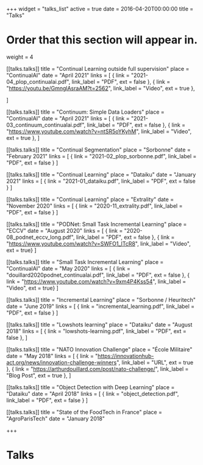 +++
widget = "talks_list"
active = true
date = 2016-04-20T00:00:00
title = "Talks"

# Order that this section will appear in.
weight = 4

[[talks.talks]]
  title = "Continual Learning outside full supervision"
  place = "ContinualAI"
  date = "April 2021"
  links = [
    { link = "2021-04_plop_continualai.pdf", link_label = "PDF", ext = false },
    { link = "https://youtu.be/GmnglAsraAM?t=2562", link_label = "Video", ext = true },

  ]


[[talks.talks]]
  title = "Continuum: Simple Data Loaders"
  place = "ContinualAI"
  date = "April 2021"
  links = [
    { link = "2021-03_continuum_continualai.pdf", link_label = "PDF", ext = false },
    { link = "https://www.youtube.com/watch?v=ntSR5oYKyhM", link_label = "Video", ext = true },
  ]

[[talks.talks]]
  title = "Continual Segmentation"
  place = "Sorbonne"
  date = "February 2021"
  links = [
    { link = "2021-02_plop_sorbonne.pdf", link_label = "PDF", ext = false }
  ]

[[talks.talks]]
  title = "Continual Learning"
  place = "Dataiku"
  date = "January 2021"
  links = [
    { link = "2021-01_dataiku.pdf", link_label = "PDF", ext = false }
  ]

[[talks.talks]]
  title = "Continual Learning"
  place = "Extrality"
  date = "November 2020"
  links = [
    { link = "2020-11_extrality.pdf", link_label = "PDF", ext = false }
  ]

[[talks.talks]]
  title = "PODNet: Small Task Incremental Learning"
  place = "ECCV"
  date = "August 2020"
  links = [
    { link = "2020-08_podnet_eccv_long.pdf", link_label = "PDF", ext = false },
    { link = "https://www.youtube.com/watch?v=SWFO1_lTcR8", link_label = "Video", ext = true}
  ]

[[talks.talks]]
  title = "Small Task Incremental Learning"
  place = "ContinualAI"
  date = "May 2020"
  links = [
    { link = "douillard2020podnet_continualai.pdf", link_label = "PDF", ext = false },
    { link = "https://www.youtube.com/watch?v=9xm4P4Kss54", link_label = "Video", ext = true}
  ]

[[talks.talks]]
  title = "Incremental Learning"
  place = "Sorbonne / Heuritech"
  date = "June 2019"
  links = [
    { link = "incremental_learning.pdf", link_label = "PDF", ext = false }
  ]

[[talks.talks]]
  title = "Lowshots learning"
  place = "Dataiku"
  date = "August 2018"
  links = [
    { link = "lowshots-learning.pdf", link_label = "PDF", ext = false },
  ]



[[talks.talks]]
  title = "NATO Innovation Challenge"
  place = "École Militaire"
  date = "May 2018"
  links = [
    { link = "https://innovationhub-act.org/news/innovation-challenge-winners", link_label = "URL", ext  = true },
    { link = "https://arthurdouillard.com/post/nato-challenge/", link_label = "Blog Post", ext  = true },
  ]


[[talks.talks]]
  title = "Object Detection with Deep Learning"
  place = "Dataiku"
  date = "April 2018"
  links = [
    { link = "object_detection.pdf", link_label = "PDF", ext = false }
  ]


[[talks.talks]]
  title = "State of the FoodTech in France"
  place = "AgroParisTech"
  date = "January 2018"

+++

# Talks
